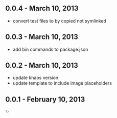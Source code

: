 
0.0.4 - March 10, 2013
----------------------
* convert test files to by copied not symlinked

0.0.3 - March 10, 2013
----------------------
* add bin commands to package.json

0.0.2 - March 10, 2013
----------------------
* update khaos version
* update template to include image placeholders

0.0.1 - February 10, 2013
-------------------------
:sparkles: